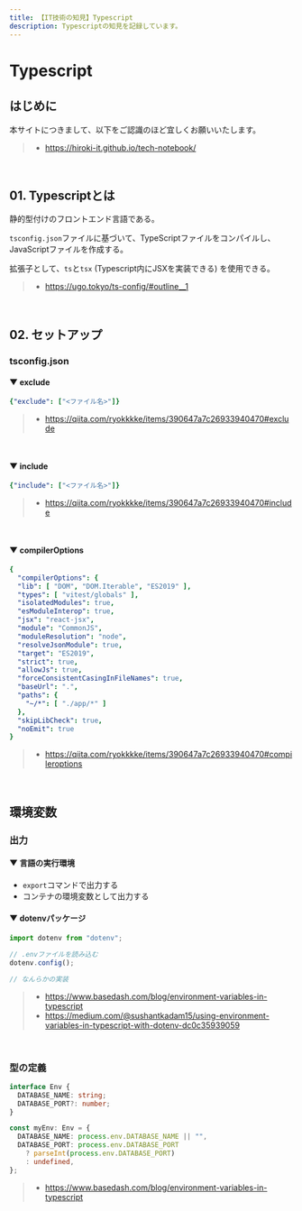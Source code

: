 ```yaml
---
title: 【IT技術の知見】Typescript
description: Typescriptの知見を記録しています。
---
```


# Typescript

## はじめに

本サイトにつきまして、以下をご認識のほど宜しくお願いいたします。

> - https://hiroki-it.github.io/tech-notebook/

<br>

## 01. Typescriptとは

静的型付けのフロントエンド言語である。

`tsconfig.json`ファイルに基づいて、TypeScriptファイルをコンパイルし、JavaScriptファイルを作成する。

拡張子として、`ts`と`tsx` (Typescript内にJSXを実装できる) を使用できる。

> - https://ugo.tokyo/ts-config/#outline__1

<br>

## 02. セットアップ

### tsconfig.json

#### ▼ exclude

```yaml
{"exclude": ["<ファイル名>"]}
```

> - https://qiita.com/ryokkkke/items/390647a7c26933940470#exclude

<br>

#### ▼ include

```yaml
{"include": ["<ファイル名>"]}
```

> - https://qiita.com/ryokkkke/items/390647a7c26933940470#include

<br>

#### ▼ compilerOptions

```yaml
{
  "compilerOptions": {
  "lib": [ "DOM", "DOM.Iterable", "ES2019" ],
  "types": [ "vitest/globals" ],
  "isolatedModules": true,
  "esModuleInterop": true,
  "jsx": "react-jsx",
  "module": "CommonJS",
  "moduleResolution": "node",
  "resolveJsonModule": true,
  "target": "ES2019",
  "strict": true,
  "allowJs": true,
  "forceConsistentCasingInFileNames": true,
  "baseUrl": ".",
  "paths": {
    "~/*": [ "./app/*" ]
  },
  "skipLibCheck": true,
  "noEmit": true
}
```

> - https://qiita.com/ryokkkke/items/390647a7c26933940470#compileroptions

<br>

## 環境変数

### 出力

#### ▼ 言語の実行環境

- `export`コマンドで出力する
- コンテナの環境変数として出力する

#### ▼ dotenvパッケージ

```typescript
import dotenv from "dotenv";

// .envファイルを読み込む
dotenv.config();

// なんらかの実装
```

> - https://www.basedash.com/blog/environment-variables-in-typescript
> - https://medium.com/@sushantkadam15/using-environment-variables-in-typescript-with-dotenv-dc0c35939059

<br>

### 型の定義

```typescript
interface Env {
  DATABASE_NAME: string;
  DATABASE_PORT?: number;
}

const myEnv: Env = {
  DATABASE_NAME: process.env.DATABASE_NAME || "",
  DATABASE_PORT: process.env.DATABASE_PORT
    ? parseInt(process.env.DATABASE_PORT)
    : undefined,
};
```

> - https://www.basedash.com/blog/environment-variables-in-typescript

<br>
